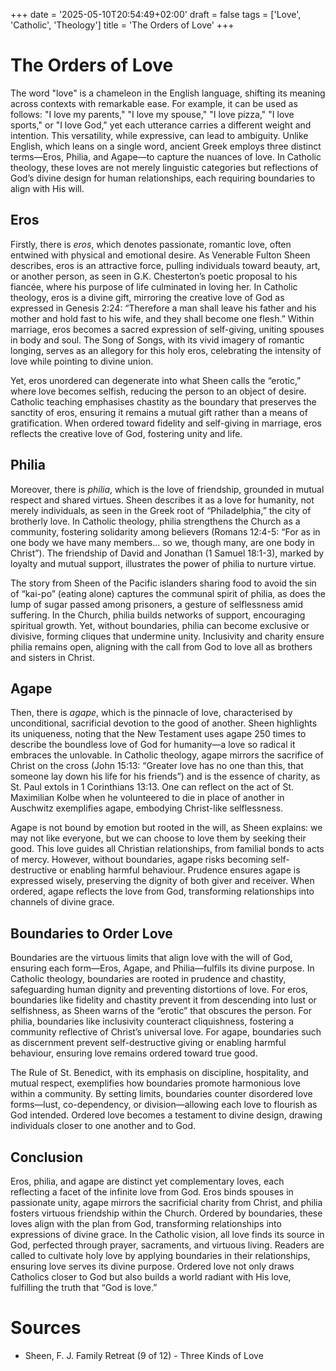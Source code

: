 +++
date = '2025-05-10T20:54:49+02:00'
draft = false
tags = ['Love', 'Catholic', 'Theology']
title = 'The Orders of Love'
+++

# The Orders of Love

The word "love" is a chameleon in the English language, shifting its meaning across contexts with remarkable ease. For example, it can be used as follows: "I love my parents," "I love my spouse," "I love pizza," "I love sports," or "I love God," yet each utterance carries a different weight and intention. This versatility, while expressive, can lead to ambiguity. Unlike English, which leans on a single word, ancient Greek employs three distinct terms—Eros, Philia, and Agape—to capture the nuances of love. In Catholic theology, these loves are not merely linguistic categories but reflections of God’s divine design for human relationships, each requiring boundaries to align with His will.

## Eros
Firstly, there is _eros_, which denotes passionate, romantic love, often entwined with physical and emotional desire. As Venerable Fulton Sheen describes, eros is an attractive force, pulling individuals toward beauty, art, or another person, as seen in G.K. Chesterton’s poetic proposal to his fiancée, where his purpose of life culminated in loving her. In Catholic theology, eros is a divine gift, mirroring the creative love of God as expressed in Genesis 2:24: “Therefore a man shall leave his father and his mother and hold fast to his wife, and they shall become one flesh.” Within marriage, eros becomes a sacred expression of self-giving, uniting spouses in body and soul. The Song of Songs, with its vivid imagery of romantic longing, serves as an allegory for this holy eros, celebrating the intensity of love while pointing to divine union.

Yet, eros unordered can degenerate into what Sheen calls the “erotic,” where love becomes selfish, reducing the person to an object of desire. Catholic teaching emphasises chastity as the boundary that preserves the sanctity of eros, ensuring it remains a mutual gift rather than a means of gratification. When ordered toward fidelity and self-giving in marriage, eros reflects the creative love of God, fostering unity and life.

## Philia
Moreover, there is _philia_, which is the love of friendship, grounded in mutual respect and shared virtues. Sheen describes it as a love for humanity, not merely individuals, as seen in the Greek root of “Philadelphia,” the city of brotherly love. In Catholic theology, philia strengthens the Church as a community, fostering solidarity among believers (Romans 12:4-5: “For as in one body we have many members… so we, though many, are one body in Christ”). The friendship of David and Jonathan (1 Samuel 18:1-3), marked by loyalty and mutual support, illustrates the power of philia to nurture virtue.

The story from Sheen of the Pacific islanders sharing food to avoid the sin of “kai-po” (eating alone) captures the communal spirit of philia, as does the lump of sugar passed among prisoners, a gesture of selflessness amid suffering. In the Church, philia builds networks of support, encouraging spiritual growth. Yet, without boundaries, philia can become exclusive or divisive, forming cliques that undermine unity. Inclusivity and charity ensure philia remains open, aligning with the call from God to love all as brothers and sisters in Christ.

## Agape
Then, there is _agape_, which is the pinnacle of love, characterised by unconditional, sacrificial devotion to the good of another. Sheen highlights its uniqueness, noting that the New Testament uses agape 250 times to describe the boundless love of God for humanity—a love so radical it embraces the unlovable. In Catholic theology, agape mirrors the sacrifice of Christ on the cross (John 15:13: “Greater love has no one than this, that someone lay down his life for his friends”) and is the essence of charity, as St. Paul extols in 1 Corinthians 13:13. One can reflect on the act of St. Maximilian Kolbe when he volunteered to die in place of another in Auschwitz exemplifies agape, embodying Christ-like selflessness.

Agape is not bound by emotion but rooted in the will, as Sheen explains: we may not like everyone, but we can choose to love them by seeking their good. This love guides all Christian relationships, from familial bonds to acts of mercy. However, without boundaries, agape risks becoming self-destructive or enabling harmful behaviour. Prudence ensures agape is expressed wisely, preserving the dignity of both giver and receiver. When ordered, agape reflects the love from God, transforming relationships into channels of divine grace.

## Boundaries to Order Love
Boundaries are the virtuous limits that align love with the will of God, ensuring each form—Eros, Agape, and Philia—fulfils its divine purpose. In Catholic theology, boundaries are rooted in prudence and chastity, safeguarding human dignity and preventing distortions of love. For eros, boundaries like fidelity and chastity prevent it from descending into lust or selfishness, as Sheen warns of the “erotic” that obscures the person. For philia, boundaries like inclusivity counteract cliquishness, fostering a community reflective of Christ’s universal love. For agape, boundaries such as discernment prevent self-destructive giving or enabling harmful behaviour, ensuring love remains ordered toward true good.

The Rule of St. Benedict, with its emphasis on discipline, hospitality, and mutual respect, exemplifies how boundaries promote harmonious love within a community. By setting limits, boundaries counter disordered love forms—lust, co-dependency, or division—allowing each love to flourish as God intended. Ordered love becomes a testament to divine design, drawing individuals closer to one another and to God.

## Conclusion

Eros, philia, and agape are distinct yet complementary loves, each reflecting a facet of the infinite love from God. Eros binds spouses in passionate unity, agape mirrors the sacrificial charity from Christ, and philia fosters virtuous friendship within the Church. Ordered by boundaries, these loves align with the plan from God, transforming relationships into expressions of divine grace. In the Catholic vision, all love finds its source in God, perfected through prayer, sacraments, and virtuous living. Readers are called to cultivate holy love by applying boundaries in their relationships, ensuring love serves its divine purpose. Ordered love not only draws Catholics closer to God but also builds a world radiant with His love, fulfilling the truth that “God is love.”

# Sources
- Sheen, F. J. Family Retreat (9 of 12) - Three Kinds of Love

